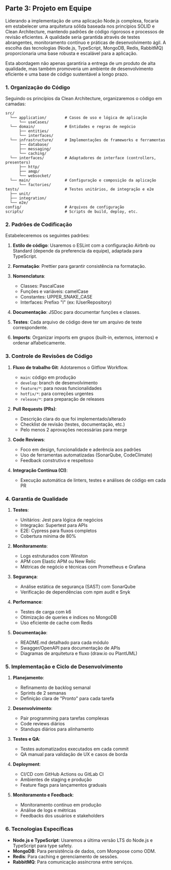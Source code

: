 ## Parte 3: Projeto em Equipe

Liderando a implementação de uma aplicação Node.js complexa, focaria em estabelecer uma arquitetura sólida baseada nos princípios SOLID e Clean Architecture, mantendo padrões de código rigorosos e processos de revisão eficientes. A qualidade seria garantida através de testes abrangentes, monitoramento contínuo e práticas de desenvolvimento ágil. A escolha das tecnologias (Node.js, TypeScript, MongoDB, Redis, RabbitMQ) proporcionaria uma base robusta e escalável para a aplicação.

Esta abordagem não apenas garantiria a entrega de um produto de alta qualidade, mas também promoveria um ambiente de desenvolvimento eficiente e uma base de código sustentável a longo prazo.

### 1. Organização do Código

Seguindo os princípios da Clean Architecture, organizaremos o código em camadas:



```plaintext
src/
  └── application/        # Casos de uso e lógica de aplicação
      └── useCases/
  └── domain/             # Entidades e regras de negócio
      ├── entities/
      └── interfaces/
  └── infrastructure/     # Implementações de frameworks e ferramentas
      ├── database/
      ├── messaging/
      └── caching/
  └── interfaces/         # Adaptadores de interface (controllers, presenters)
      ├── http/
      ├── amqp/
      └── websocket/
  └── main/               # Configuração e composição da aplicação
      └── factories/
tests/                    # Testes unitários, de integração e e2e
  ├── unit/
  ├── integration/
  └── e2e/
config/                   # Arquivos de configuração
scripts/                  # Scripts de build, deploy, etc.

```

### 2. Padrões de Codificação

Estabeleceremos os seguintes padrões:

1. **Estilo de código**: Usaremos o ESLint com a configuração Airbnb ou Standard (depende da preferencia da equipe), adaptada para TypeScript.

2. **Formatação**: Prettier para garantir consistência na formatação.

3. **Nomenclatura**:
   - Classes: PascalCase
   - Funções e variáveis: camelCase
   - Constantes: UPPER_SNAKE_CASE
   - Interfaces: Prefixo "I" (ex: IUserRepository)

4. **Documentação**: JSDoc para documentar funções e classes.

5. **Testes**: Cada arquivo de código deve ter um arquivo de teste correspondente.

6. **Imports**: Organizar imports em grupos (built-in, externos, internos) e ordenar alfabeticamente.


### 3. Controle de Revisões de Código

1. **Fluxo de trabalho Git**: Adotaremos o Gitflow Workflow.
   - `main`: código em produção
   - `develop`: branch de desenvolvimento
   - `feature/*`: para novas funcionalidades
   - `hotfix/*`: para correções urgentes
   - `release/*`: para preparação de releases

2. **Pull Requests (PRs)**:
   - Descrição clara do que foi implementado/alterado
   - Checklist de revisão (testes, documentação, etc.)
   - Pelo menos 2 aprovações necessárias para merge

3. **Code Reviews**:
   - Foco em design, funcionalidade e aderência aos padrões
   - Uso de ferramentas automatizadas (SonarQube, CodeClimate)
   - Feedback construtivo e respeitoso

4. **Integração Contínua (CI)**:
   - Execução automática de linters, testes e análises de código em cada PR

### 4. Garantia de Qualidade

1. **Testes**:
   - Unitários: Jest para lógica de negócios
   - Integração: Supertest para APIs
   - E2E: Cypress para fluxos completos
   - Cobertura mínima de 80%

2. **Monitoramento**:
   - Logs estruturados com Winston
   - APM com Elastic APM ou New Relic
   - Métricas de negócio e técnicas com Prometheus e Grafana

3. **Segurança**:
   - Análise estática de segurança (SAST) com SonarQube
   - Verificação de dependências com npm audit e Snyk

4. **Performance**:
   - Testes de carga com k6
   - Otimização de queries e índices no MongoDB
   - Uso eficiente de cache com Redis

5. **Documentação**:
   - README.md detalhado para cada módulo
   - Swagger/OpenAPI para documentação de APIs
   - Diagramas de arquitetura e fluxo (draw.io ou PlantUML)

### 5. Implementação e Ciclo de Desenvolvimento

1. **Planejamento**:
   - Refinamento de backlog semanal
   - Sprints de 2 semanas
   - Definição clara de "Pronto" para cada tarefa

2. **Desenvolvimento**:
   - Pair programming para tarefas complexas
   - Code reviews diários
   - Standups diários para alinhamento

3. **Testes e QA**:
   - Testes automatizados executados em cada commit
   - QA manual para validação de UX e casos de borda

4. **Deployment**:
   - CI/CD com GitHub Actions ou GitLab CI
   - Ambientes de staging e produção
   - Feature flags para lançamentos graduais

5. **Monitoramento e Feedback**:
   - Monitoramento contínuo em produção
   - Análise de logs e métricas
   - Feedbacks dos usuários e stakeholders

### 6. Tecnologias Específicas

- **Node.js e TypeScript**: Usaremos a última versão LTS do Node.js e TypeScript para type safety.
- **MongoDB**: Para persistência de dados, com Mongoose como ODM.
- **Redis**: Para caching e gerenciamento de sessões.
- **RabbitMQ**: Para comunicação assíncrona entre serviços.
